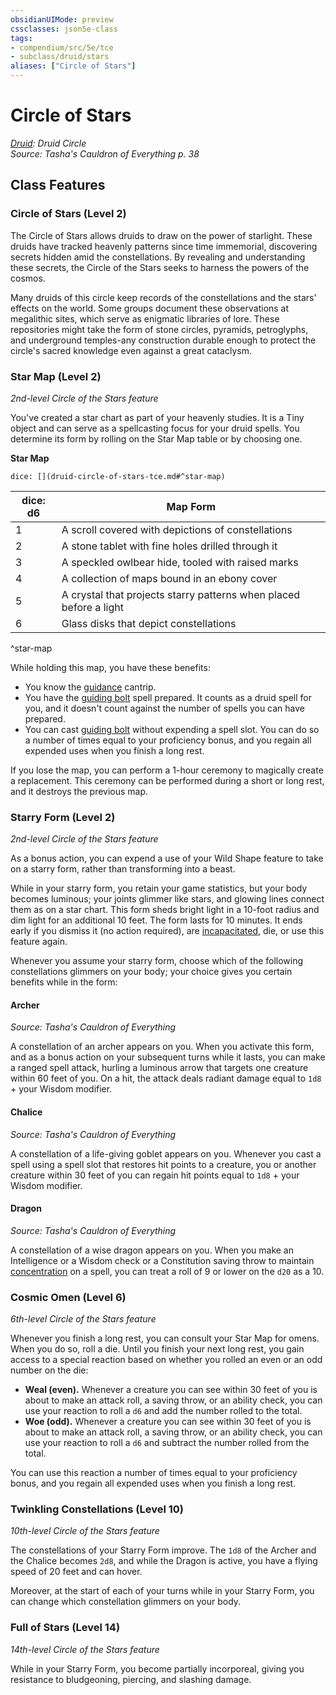 ```yaml
---
obsidianUIMode: preview
cssclasses: json5e-class
tags:
- compendium/src/5e/tce
- subclass/druid/stars
aliases: ["Circle of Stars"]
---
```

# Circle of Stars
*[Druid](druid.md): Druid Circle*  
*Source: Tasha's Cauldron of Everything p. 38*  


## Class Features

### Circle of Stars (Level 2)

The Circle of Stars allows druids to draw on the power of starlight. These druids have tracked heavenly patterns since time immemorial, discovering secrets hidden amid the constellations. By revealing and understanding these secrets, the Circle of the Stars seeks to harness the powers of the cosmos.

Many druids of this circle keep records of the constellations and the stars' effects on the world. Some groups document these observations at megalithic sites, which serve as enigmatic libraries of lore. These repositories might take the form of stone circles, pyramids, petroglyphs, and underground temples-any construction durable enough to protect the circle's sacred knowledge even against a great cataclysm.

### Star Map (Level 2)

*2nd-level Circle of the Stars feature*

You've created a star chart as part of your heavenly studies. It is a Tiny object and can serve as a spellcasting focus for your druid spells. You determine its form by rolling on the Star Map table or by choosing one.

**Star Map**

`dice: [](druid-circle-of-stars-tce.md#^star-map)`

| dice: d6 | Map Form |
|----------|----------|
| 1 | A scroll covered with depictions of constellations |
| 2 | A stone tablet with fine holes drilled through it |
| 3 | A speckled owlbear hide, tooled with raised marks |
| 4 | A collection of maps bound in an ebony cover |
| 5 | A crystal that projects starry patterns when placed before a light |
| 6 | Glass disks that depict constellations |
^star-map

While holding this map, you have these benefits:

- You know the [guidance](/2-Mechanics/CLI/spells/guidance.md) cantrip.  
- You have the [guiding bolt](/2-Mechanics/CLI/spells/guiding-bolt.md) spell prepared. It counts as a druid spell for you, and it doesn't count against the number of spells you can have prepared.  
- You can cast [guiding bolt](/2-Mechanics/CLI/spells/guiding-bolt.md) without expending a spell slot. You can do so a number of times equal to your proficiency bonus, and you regain all expended uses when you finish a long rest.  

If you lose the map, you can perform a 1-hour ceremony to magically create a replacement. This ceremony can be performed during a short or long rest, and it destroys the previous map.

### Starry Form (Level 2)

*2nd-level Circle of the Stars feature*

As a bonus action, you can expend a use of your Wild Shape feature to take on a starry form, rather than transforming into a beast.

While in your starry form, you retain your game statistics, but your body becomes luminous; your joints glimmer like stars, and glowing lines connect them as on a star chart. This form sheds bright light in a 10-foot radius and dim light for an additional 10 feet. The form lasts for 10 minutes. It ends early if you dismiss it (no action required), are [incapacitated](/2-Mechanics/CLI/rules/conditions.md#incapacitated), die, or use this feature again.

Whenever you assume your starry form, choose which of the following constellations glimmers on your body; your choice gives you certain benefits while in the form:

#### Archer
_Source: Tasha's Cauldron of Everything_

A constellation of an archer appears on you. When you activate this form, and as a bonus action on your subsequent turns while it lasts, you can make a ranged spell attack, hurling a luminous arrow that targets one creature within 60 feet of you. On a hit, the attack deals radiant damage equal to `1d8` + your Wisdom modifier.

#### Chalice
_Source: Tasha's Cauldron of Everything_

A constellation of a life-giving goblet appears on you. Whenever you cast a spell using a spell slot that restores hit points to a creature, you or another creature within 30 feet of you can regain hit points equal to `1d8` + your Wisdom modifier.

#### Dragon
_Source: Tasha's Cauldron of Everything_

A constellation of a wise dragon appears on you. When you make an Intelligence or a Wisdom check or a Constitution saving throw to maintain [concentration](/2-Mechanics/CLI/rules/conditions.md#concentration) on a spell, you can treat a roll of 9 or lower on the `d20` as a 10.

### Cosmic Omen (Level 6)

*6th-level Circle of the Stars feature*

Whenever you finish a long rest, you can consult your Star Map for omens. When you do so, roll a die. Until you finish your next long rest, you gain access to a special reaction based on whether you rolled an even or an odd number on the die:

- **Weal (even).** Whenever a creature you can see within 30 feet of you is about to make an attack roll, a saving throw, or an ability check, you can use your reaction to roll a `d6` and add the number rolled to the total.  
- **Woe (odd).** Whenever a creature you can see within 30 feet of you is about to make an attack roll, a saving throw, or an ability check, you can use your reaction to roll a `d6` and subtract the number rolled from the total.  

You can use this reaction a number of times equal to your proficiency bonus, and you regain all expended uses when you finish a long rest.

### Twinkling Constellations (Level 10)

*10th-level Circle of the Stars feature*

The constellations of your Starry Form improve. The `1d8` of the Archer and the Chalice becomes `2d8`, and while the Dragon is active, you have a flying speed of 20 feet and can hover.

Moreover, at the start of each of your turns while in your Starry Form, you can change which constellation glimmers on your body.

### Full of Stars (Level 14)

*14th-level Circle of the Stars feature*

While in your Starry Form, you become partially incorporeal, giving you resistance to bludgeoning, piercing, and slashing damage.